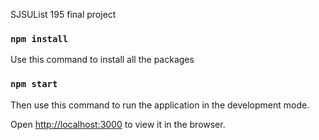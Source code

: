 SJSUList 195 final project

### `npm install` 
Use this command to install all the packages<br>

### `npm start`
Then use this command to run the application in the development mode.<br>

Open [http://localhost:3000](http://localhost:3000) to view it in the browser.
